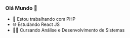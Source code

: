 ### Olá Mundo 👋

- :elephant: Estou trabalhando com PHP
- :globe_with_meridians: Estudando React JS
- :student: Cursando Análise e Desenvolvimento de Sistemas
